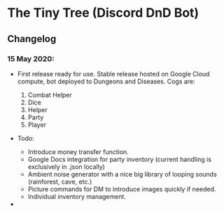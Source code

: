 # The Tiny Tree (Discord DnD Bot)

## Changelog
### 15 May 2020:

- First release ready for use. Stable release hosted on Google Cloud compute, bot deployed to Dungeons and Diseases. Cogs are:
	1. Combat Helper
	2. Dice
	3. Helper
	4. Party 
	5. Player 
	
- Todo:
	- Introduce money transfer function.
	- Google Docs integration for party inventory (current handling is exclusively in .json locally)
	- Ambient noise generator with a nice big library of looping sounds (rainforest, cave, etc.)
	- Picture commands for DM to introduce images quickly if needed.
	- Individual inventory management.

-
